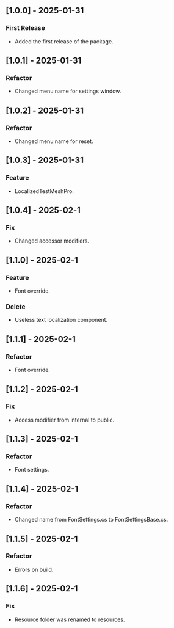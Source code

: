 ## [1.0.0] - 2025-01-31
### First Release
- Added the first release of the package.
## [1.0.1] - 2025-01-31
### Refactor
- Changed menu name for settings window.
## [1.0.2] - 2025-01-31
### Refactor
- Changed menu name for reset.
## [1.0.3] - 2025-01-31
### Feature
- LocalizedTestMeshPro.
## [1.0.4] - 2025-02-1
### Fix
- Changed accessor modifiers.
## [1.1.0] - 2025-02-1
### Feature
- Font override.
### Delete
- Useless text localization component.
## [1.1.1] - 2025-02-1
### Refactor
- Font override.
## [1.1.2] - 2025-02-1
### Fix
- Access modifier from internal to public.
## [1.1.3] - 2025-02-1
### Refactor
- Font settings.
## [1.1.4] - 2025-02-1
### Refactor
- Changed name from FontSettings.cs to FontSettingsBase.cs.
## [1.1.5] - 2025-02-1
### Refactor
- Errors on build.
## [1.1.6] - 2025-02-1
### Fix
- Resource folder was renamed to resources.